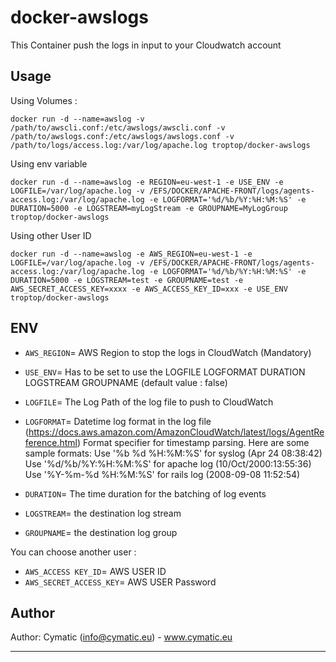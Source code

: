 # docker-awslogs

This Container push the logs in input to your Cloudwatch account
## Usage

Using Volumes :

```
docker run -d --name=awslog -v /path/to/awscli.conf:/etc/awslogs/awscli.conf -v /path/to/awslogs.conf:/etc/awslogs/awslogs.conf -v /path/to/logs/access.log:/var/log/apache.log troptop/docker-awslogs
```

Using env variable
```
docker run -d --name=awslog -e REGION=eu-west-1 -e USE_ENV -e LOGFILE=/var/log/apache.log -v /EFS/DOCKER/APACHE-FRONT/logs/agents-access.log:/var/log/apache.log -e LOGFORMAT='%d/%b/%Y:%H:%M:%S' -e DURATION=5000 -e LOGSTREAM=myLogStream -e GROUPNAME=MyLogGroup troptop/docker-awslogs
```

Using other User ID
```
docker run -d --name=awslog -e AWS_REGION=eu-west-1 -e LOGFILE=/var/log/apache.log -v /EFS/DOCKER/APACHE-FRONT/logs/agents-access.log:/var/log/apache.log -e LOGFORMAT='%d/%b/%Y:%H:%M:%S' -e DURATION=5000 -e LOGSTREAM=test -e GROUPNAME=test -e AWS_SECRET_ACCESS_KEY=xxxx -e AWS_ACCESS_KEY_ID=xxx -e USE_ENV  troptop/docker-awslogs
```
## ENV 
- `AWS_REGION`= AWS Region to stop the logs in CloudWatch (Mandatory)

- `USE_ENV`= Has to be set to use the LOGFILE LOGFORMAT DURATION LOGSTREAM GROUPNAME (default value : false)
- `LOGFILE`= The Log Path of the log file to push to CloudWatch
- `LOGFORMAT`= Datetime log format in the log file  (https://docs.aws.amazon.com/AmazonCloudWatch/latest/logs/AgentReference.html)
 Format specifier for timestamp parsing. Here are some sample formats:
 Use '%b %d %H:%M:%S' for syslog (Apr 24 08:38:42)
 Use '%d/%b/%Y:%H:%M:%S' for apache log (10/Oct/2000:13:55:36)
 Use '%Y-%m-%d %H:%M:%S' for rails log (2008-09-08 11:52:54)
- `DURATION`= The time duration for the batching of log events
- `LOGSTREAM`=  the destination log stream
- `GROUPNAME`=  the destination log group

You can choose another user :
- `AWS_ACCESS KEY_ID`=  AWS USER ID
- `AWS_SECRET_ACCESS_KEY`=  AWS USER Password

## Author

Author: Cymatic (<info@cymatic.eu>) - www.cymatic.eu

---

